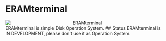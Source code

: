 # ERAMterminal
<div style="text-align:center">
  <img alt="ERAMterminal" src="https://b.dexpaz.ru/logotype.png" style="display: block;
  margin:auto">
</div>
ERAMterminal is simple Disk Operation System.
## Status
ERAMterminal is IN DEVELOPMENT, please don't use it as Operation System.

